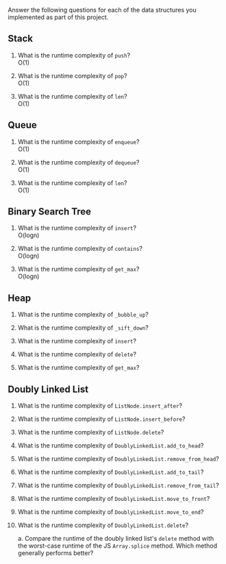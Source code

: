 Answer the following questions for each of the data structures you implemented as part of this project.

## Stack

1. What is the runtime complexity of `push`?  
O(1)

2. What is the runtime complexity of `pop`?  
O(1)

3. What is the runtime complexity of `len`?  
O(1)

## Queue

1. What is the runtime complexity of `enqueue`?  
O(1)

2. What is the runtime complexity of `dequeue`?  
O(1)

3. What is the runtime complexity of `len`?  
O(1)

## Binary Search Tree

1. What is the runtime complexity of `insert`?  
O(logn)

2. What is the runtime complexity of `contains`?  
O(logn)

3. What is the runtime complexity of `get_max`?   
O(logn)

## Heap

1. What is the runtime complexity of `_bubble_up`?

2. What is the runtime complexity of `_sift_down`?

3. What is the runtime complexity of `insert`?

4. What is the runtime complexity of `delete`?

5. What is the runtime complexity of `get_max`?

## Doubly Linked List

1. What is the runtime complexity of `ListNode.insert_after`?

2. What is the runtime complexity of `ListNode.insert_before`?

3. What is the runtime complexity of `ListNode.delete`?

4. What is the runtime complexity of `DoublyLinkedList.add_to_head`?

5. What is the runtime complexity of `DoublyLinkedList.remove_from_head`?

6. What is the runtime complexity of `DoublyLinkedList.add_to_tail`?

7. What is the runtime complexity of `DoublyLinkedList.remove_from_tail`?

8. What is the runtime complexity of `DoublyLinkedList.move_to_front`?

9. What is the runtime complexity of `DoublyLinkedList.move_to_end`?

10. What is the runtime complexity of `DoublyLinkedList.delete`?

    a. Compare the runtime of the doubly linked list's `delete` method with the worst-case runtime of the JS `Array.splice` method. Which method generally performs better?